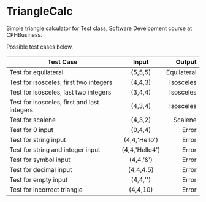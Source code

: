 # TriangleCalc

Simple triangle calculator for Test class, Software Development course at CPHBusiness.

Possible test cases below.

| Test Case                                   | Input         | Output      |
| ------------------------------------------- |:-------------:| -----------:|
| Test for equilateral                        | (5,5,5)       | Equilateral |
| Test for isosceles, first two integers      | (4,4,3)       | Isosceles   |
| Test for isosceles, last two integers       | (3,4,4)       | Isosceles   |
| Test for isosceles, first and last integers | (4,3,4)       | Isosceles   |
| Test for scalene                            | (4,3,2)       | Scalene     |
| Test for 0 input                            | (0,4,4)       | Error       |
| Test for string input                       | (4,4,'Hello') | Error       |
| Test for string and integer input           | (4,4,'Hello4')| Error       |
| Test for symbol input                       | (4,4,'&')     | Error       |
| Test for decimal input                      | (4,4,4.5)     | Error       |
| Test for empty input                        | (4,4,'')      | Error       |
| Test for incorrect triangle                 | (4,4,10)      | Error       |

